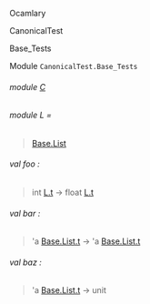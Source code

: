 Ocamlary

CanonicalTest

Base_Tests

Module `CanonicalTest.Base_Tests`

<a id="module-C"></a>

###### module [C](Ocamlary.CanonicalTest.Base_Tests.C.md)

<a id="module-L"></a>

###### module L =

> [Base.List](Ocamlary.CanonicalTest.Base.List.md)

<a id="val-foo"></a>

###### val foo :

> int [L.t](Ocamlary.CanonicalTest.Base.List.md#type-t) -> float
> [L.t](Ocamlary.CanonicalTest.Base.List.md#type-t)

<a id="val-bar"></a>

###### val bar :

> 'a [Base.List.t](Ocamlary.CanonicalTest.Base.List.md#type-t) -> 'a
> [Base.List.t](Ocamlary.CanonicalTest.Base.List.md#type-t)

<a id="val-baz"></a>

###### val baz :

> 'a [Base.List.t](Ocamlary.CanonicalTest.Base.List.md#type-t) -> unit
